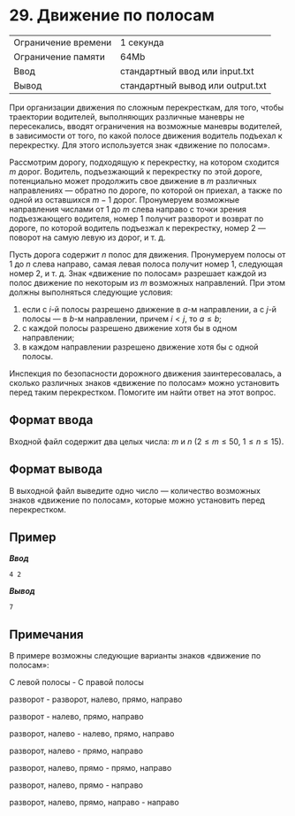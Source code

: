 # 29. Движение по полосам

|                   |                                |
|-------------------|--------------------------------|
|Ограничение времени|1 секунда                       |
|Ограничение памяти |64Mb                            |
|Ввод               |стандартный ввод или input.txt  |
|Вывод              |стандартный вывод или output.txt|

При организации движения по сложным перекресткам, для того, чтобы траектории водителей, выполняющих различные маневры не пересекались, вводят ограничения на возможные маневры водителей, в зависимости от того, по какой полосе движения водитель подъехал к перекрестку. Для этого используется знак «движение по полосам».

Рассмотрим дорогу, подходящую к перекрестку, на котором сходится $m$ дорог. Водитель, подъезжающий к перекрестку по этой дороге, потенциально может продолжить свое движение в $m$ различных направлениях — обратно по дороге, по которой он приехал, а также по одной из оставшихся $m - 1$ дорог. Пронумеруем возможные направления числами от $1$ до $m$ слева направо с точки зрения подъезжающего водителя, номер 1 получит разворот и возврат по дороге, по которой водитель подъезжал к перекрестку, номер 2 — поворот на самую левую из дорог, и т. д.

Пусть дорога содержит $n$ полос для движения. Пронумеруем полосы от 1 до $n$ слева направо, самая левая полоса получит номер 1, следующая номер 2, и т. д. Знак «движение по полосам» разрешает каждой из полос движение по некоторым из $m$ возможных направлений. При этом должны выполняться следующие условия:

1. если с $i$-й полосы разрешено движение в $a$-м направлении, а с $j$-й полосы — в $b$-м направлении, причем $i < j$, то $a ≤ b$;
1. с каждой полосы разрешено движение хотя бы в одном направлении;
1. в каждом направлении разрешено движение хотя бы с одной полосы.

Инспекция по безопасности дорожного движения заинтересовалась, а сколько различных знаков «движение по полосам» можно установить перед таким перекрестком. Помогите им найти ответ на этот вопрос.

## Формат ввода

Входной файл содержит два целых числа: $m$ и $n$ ($2 ≤ m ≤ 50$, $1 ≤ n ≤ 15$).

## Формат вывода

В выходной файл выведите одно число — количество возможных знаков «движение по полосам», которые можно установить перед перекрестком.

## Пример

***Ввод***

```text
4 2
```

***Вывод***

```text
7
```

## Примечания

В примере возможны следующие варианты знаков «движение по полосам»:

С левой полосы - С правой полосы

разворот - разворот, налево, прямо, направо

разворот - налево, прямо, направо

разворот, налево - налево, прямо, направо

разворот, налево - прямо, направо

разворот, налево, прямо - прямо, направо

разворот, налево, прямо - направо

разворот, налево, прямо, направо - направо
